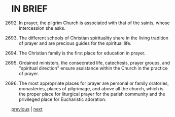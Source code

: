 # IN BRIEF

2692. In prayer, the pilgrim Church is associated with that of the saints, whose intercession she asks.

2693. The different schools of Christian spirituality share in the living tradition of prayer and are precious guides for the spiritual life.

2694. The Christian family is the first place for education in prayer.

2695. Ordained ministers, the consecrated life, catechesis, prayer groups, and "spiritual direction" ensure assistance within the Church in the practice of prayer.

2696. The most appropriate places for prayer are personal or family oratories, monasteries, places of pilgrimage, and above all the church, which is the proper place for liturgical prayer for the parish community and the privileged place for Eucharistic adoration.

[previous](https://github.com/Tenari/non-fiction/blob/master/catechism/__P9H.md) | [next](https://github.com/Tenari/non-fiction/blob/master/catechism/__P9J.md)